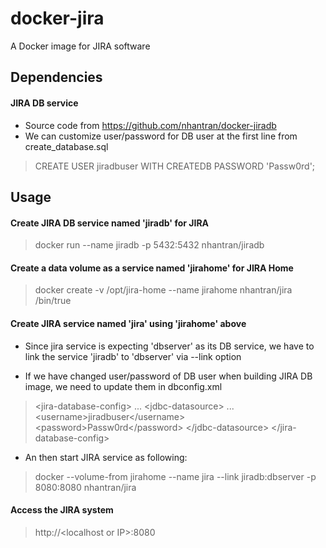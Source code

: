 # docker-jira
A Docker image for JIRA software

## Dependencies
#### JIRA DB service
* Source code from https://github.com/nhantran/docker-jiradb
* We can customize user/password for DB user at the first line from create_database.sql

> CREATE USER jiradbuser WITH CREATEDB PASSWORD 'Passw0rd';

## Usage
#### Create JIRA DB service named 'jiradb' for JIRA

> docker run --name jiradb -p 5432:5432 nhantran/jiradb

#### Create a data volume as a service named 'jirahome' for JIRA Home

> docker create -v /opt/jira-home --name jirahome nhantran/jira /bin/true

#### Create JIRA service named 'jira' using 'jirahome' above

* Since jira service is expecting 'dbserver' as its DB service, we have to link the service 'jiradb' to 'dbserver' via --link option

* If we have changed user/password of DB user when building JIRA DB image, we need to update them in dbconfig.xml

> \<jira-database-config\>
>   ...
>   \<jdbc-datasource\>
>     ...
>     \<username\>jiradbuser\</username\>
>     \<password\>Passw0rd\</password\>
>   \</jdbc-datasource\>
> \</jira-database-config\>

* An then start JIRA service as following:

> docker --volume-from jirahome --name jira --link jiradb:dbserver -p 8080:8080 nhantran/jira

#### Access the JIRA system

> http://\<localhost or IP\>:8080
